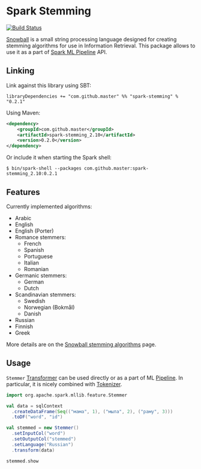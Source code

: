 # Spark Stemming

[![Build Status](https://travis-ci.org/master/spark-stemming.svg?branch=master)](https://travis-ci.org/master/spark-stemming)

[Snowball](http://snowballstem.org/) is a small string processing language
designed for creating stemming algorithms for use in Information Retrieval.
This package allows to use it as a part of [Spark ML
Pipeline](https://spark.apache.org/docs/latest/ml-guide.html) API.

## Linking

Link against this library using SBT:

```
libraryDependencies += "com.github.master" %% "spark-stemming" % "0.2.1"
```

Using Maven:

```xml
<dependency>
    <groupId>com.github.master</groupId>
    <artifactId>spark-stemming_2.10</artifactId>
    <version>0.2.0</version>
</dependency>
```

Or include it when starting the Spark shell:

```
$ bin/spark-shell --packages com.github.master:spark-stemming_2.10:0.2.1
```

## Features

Currently implemented algorithms:

* Arabic
* English
* English (Porter)
* Romance stemmers:
  * French
  * Spanish
  * Portuguese
  * Italian
  * Romanian
* Germanic stemmers:
  * German
  * Dutch
* Scandinavian stemmers:
  * Swedish
  * Norwegian (Bokmål)
  * Danish
* Russian
* Finnish
* Greek

More details are on the [Snowball stemming algorithms](http://snowballstem.org/algorithms/) page.

## Usage

`Stemmer`
[Transformer](https://spark.apache.org/docs/latest/ml-guide.html#transformers)
can be used directly or as a part of ML
[Pipeline](https://spark.apache.org/docs/latest/ml-guide.html#pipeline). In
particular, it is nicely combined with
[Tokenizer](https://spark.apache.org/docs/latest/ml-features.html#tokenizer).

```scala
import org.apache.spark.mllib.feature.Stemmer

val data = sqlContext
  .createDataFrame(Seq(("мама", 1), ("мыла", 2), ("раму", 3)))
  .toDF("word", "id")

val stemmed = new Stemmer()
  .setInputCol("word")
  .setOutputCol("stemmed")
  .setLanguage("Russian")
  .transform(data)

stemmed.show
```
